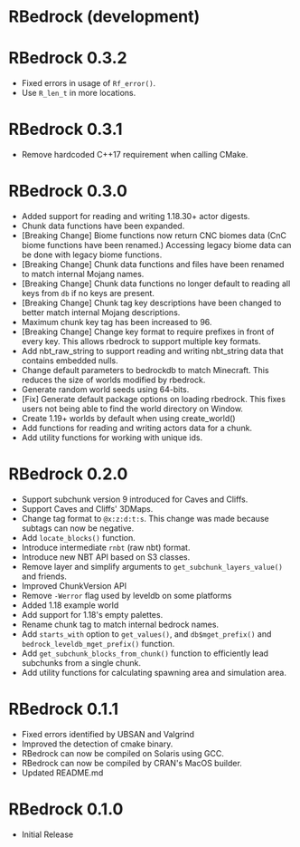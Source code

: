 # RBedrock (development)

# RBedrock 0.3.2

 * Fixed errors in usage of `Rf_error()`.
 * Use `R_len_t` in more locations.

# RBedrock 0.3.1

 * Remove hardcoded C++17 requirement when calling CMake.

# RBedrock 0.3.0

 * Added support for reading and writing 1.18.30+ actor digests.
 * Chunk data functions have been expanded.
 * [Breaking Change] Biome functions now return CNC biomes data (CnC biome functions have been renamed.) Accessing legacy biome data can be done with legacy biome functions.
 * [Breaking Change] Chunk data functions and files have been renamed to match internal Mojang names.
 * [Breaking Change] Chunk data functions no longer default to reading all keys from `db` if no keys are present.
 * [Breaking Change] Chunk tag key descriptions have been changed to better match internal Mojang descriptions.
 * Maximum chunk key tag has been increased to 96.
 * [Breaking Change] Change key format to require prefixes in front of every key. This allows rbedrock to support multiple key formats.
 * Add nbt_raw_string to support reading and writing nbt_string data that contains embedded nulls.
 * Change default parameters to bedrockdb to match Minecraft. This reduces the size of worlds modified by rbedrock.
 * Generate random world seeds using 64-bits.
 * [Fix] Generate default package options on loading rbedrock. This fixes users not being able to find the world directory on Window.
 * Create 1.19+ worlds by default when using create_world()
 * Add functions for reading and writing actors data for a chunk.
 * Add utility functions for working with unique ids.

# RBedrock 0.2.0

 * Support subchunk version 9 introduced for Caves and Cliffs.
 * Support Caves and Cliffs' 3DMaps.
 * Change tag format to `@x:z:d:t:s`. This change was made because subtags can now be negative.
 * Add `locate_blocks()` function.
 * Introduce intermediate `rnbt` (raw nbt) format.
 * Introduce new NBT API based on S3 classes.
 * Remove layer and simplify arguments to `get_subchunk_layers_value()` and friends.
 * Improved ChunkVersion API
 * Remove `-Werror` flag used by leveldb on some platforms
 * Added 1.18 example world
 * Add support for 1.18's empty palettes.
 * Rename chunk tag to match internal bedrock names.
 * Add `starts_with` option to `get_values()`, and `db$mget_prefix()` and `bedrock_leveldb_mget_prefix()` function.
 * Add `get_subchunk_blocks_from_chunk()` function to efficiently lead subchunks from a single chunk.
 * Add utility functions for calculating spawning area and simulation area.

# RBedrock 0.1.1

 * Fixed errors identified by UBSAN and Valgrind
 * Improved the detection of cmake binary.
 * RBedrock can now be compiled on Solaris using GCC.
 * RBedrock can now be compiled by CRAN's MacOS builder.
 * Updated README.md

# RBedrock 0.1.0

 * Initial Release

